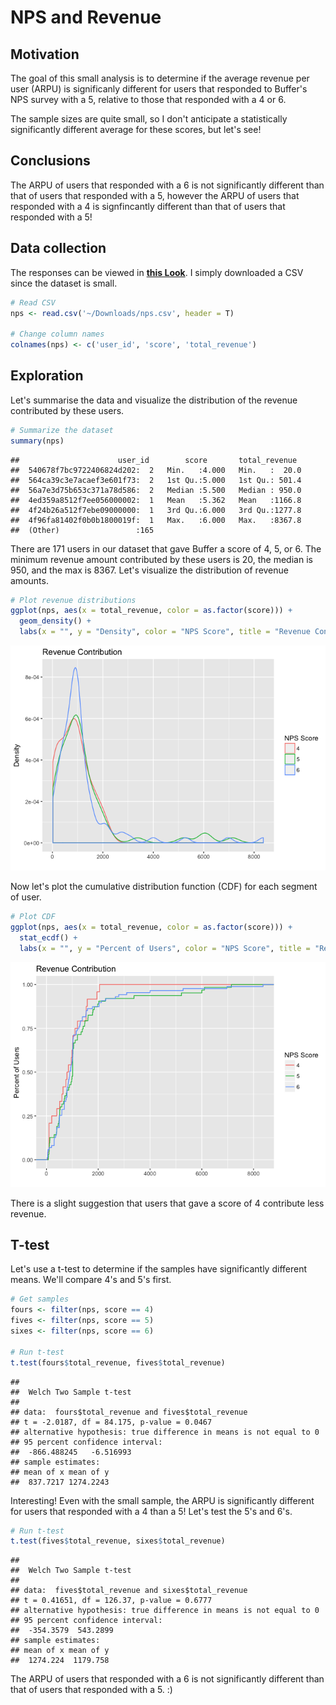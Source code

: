 NPS and Revenue
================

Motivation
----------

The goal of this small analysis is to determine if the average revenue per user (ARPU) is significanly different for users that responded to Buffer's NPS survey with a 5, relative to those that responded with a 4 or 6.

The sample sizes are quite small, so I don't anticipate a statistically significantly different average for these scores, but let's see!

Conclusions
-----------

The ARPU of users that responded with a 6 is not significantly different than that of users that responded with a 5, however the ARPU of users that responded with a 4 is signfincantly different than that of users that responded with a 5!

Data collection
---------------

The responses can be viewed in [**this Look**](https://looker.buffer.com/x/dwzYVGs). I simply downloaded a CSV since the dataset is small.

``` r
# Read CSV
nps <- read.csv('~/Downloads/nps.csv', header = T)

# Change column names
colnames(nps) <- c('user_id', 'score', 'total_revenue')
```

Exploration
-----------

Let's summarise the data and visualize the distribution of the revenue contributed by these users.

``` r
# Summarize the dataset
summary(nps)
```

    ##                      user_id        score       total_revenue   
    ##  540678f7bc9722406824d202:  2   Min.   :4.000   Min.   :  20.0  
    ##  564ca39c3e7acaef3e601f73:  2   1st Qu.:5.000   1st Qu.: 501.4  
    ##  56a7e3d75b653c371a78d586:  2   Median :5.500   Median : 950.0  
    ##  4ed359a8512f7ee056000002:  1   Mean   :5.362   Mean   :1166.8  
    ##  4f24b26a512f7ebe09000000:  1   3rd Qu.:6.000   3rd Qu.:1277.8  
    ##  4f96fa81402f0b0b1800019f:  1   Max.   :6.000   Max.   :8367.8  
    ##  (Other)                 :165

There are 171 users in our dataset that gave Buffer a score of 4, 5, or 6. The minimum revenue amount contributed by these users is 20, the median is 950, and the max is 8367. Let's visualize the distribution of revenue amounts.

``` r
# Plot revenue distributions
ggplot(nps, aes(x = total_revenue, color = as.factor(score))) +
  geom_density() +
  labs(x = "", y = "Density", color = "NPS Score", title = "Revenue Contribution")
```

![](nps_and_revenue_files/figure-markdown_github/unnamed-chunk-4-1.png)

Now let's plot the cumulative distribution function (CDF) for each segment of user.

``` r
# Plot CDF
ggplot(nps, aes(x = total_revenue, color = as.factor(score))) +
  stat_ecdf() +
  labs(x = "", y = "Percent of Users", color = "NPS Score", title = "Revenue Contribution")
```

![](nps_and_revenue_files/figure-markdown_github/unnamed-chunk-5-1.png)

There is a slight suggestion that users that gave a score of 4 contribute less revenue.

T-test
------

Let's use a t-test to determine if the samples have significantly different means. We'll compare 4's and 5's first.

``` r
# Get samples
fours <- filter(nps, score == 4)
fives <- filter(nps, score == 5)
sixes <- filter(nps, score == 6)

# Run t-test
t.test(fours$total_revenue, fives$total_revenue)
```

    ## 
    ##  Welch Two Sample t-test
    ## 
    ## data:  fours$total_revenue and fives$total_revenue
    ## t = -2.0187, df = 84.175, p-value = 0.0467
    ## alternative hypothesis: true difference in means is not equal to 0
    ## 95 percent confidence interval:
    ##  -866.488245   -6.516993
    ## sample estimates:
    ## mean of x mean of y 
    ##  837.7217 1274.2243

Interesting! Even with the small sample, the ARPU is significantly different for users that responded with a 4 than a 5! Let's test the 5's and 6's.

``` r
# Run t-test
t.test(fives$total_revenue, sixes$total_revenue)
```

    ## 
    ##  Welch Two Sample t-test
    ## 
    ## data:  fives$total_revenue and sixes$total_revenue
    ## t = 0.41651, df = 126.37, p-value = 0.6777
    ## alternative hypothesis: true difference in means is not equal to 0
    ## 95 percent confidence interval:
    ##  -354.3579  543.2899
    ## sample estimates:
    ## mean of x mean of y 
    ##  1274.224  1179.758

The ARPU of users that responded with a 6 is not significantly different than that of users that responded with a 5. :)
